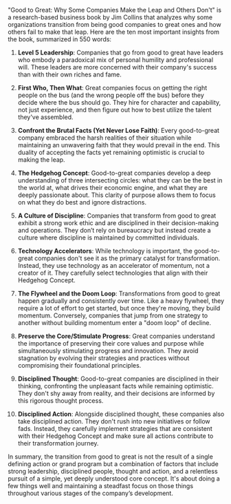 "Good to Great: Why Some Companies Make the Leap and Others Don't" is a research-based business book by Jim Collins that analyzes why some organizations transition from being good companies to great ones and how others fail to make that leap. Here are the ten most important insights from the book, summarized in 550 words:

1. **Level 5 Leadership**: Companies that go from good to great have leaders who embody a paradoxical mix of personal humility and professional will. These leaders are more concerned with their company's success than with their own riches and fame.

2. **First Who, Then What**: Great companies focus on getting the right people on the bus (and the wrong people off the bus) before they decide where the bus should go. They hire for character and capability, not just experience, and then figure out how to best utilize the talent they've assembled.

3. **Confront the Brutal Facts (Yet Never Lose Faith)**: Every good-to-great company embraced the harsh realities of their situation while maintaining an unwavering faith that they would prevail in the end. This duality of accepting the facts yet remaining optimistic is crucial to making the leap.

4. **The Hedgehog Concept**: Good-to-great companies develop a deep understanding of three intersecting circles: what they can be the best in the world at, what drives their economic engine, and what they are deeply passionate about. This clarity of purpose allows them to focus on what they do best and ignore distractions.

5. **A Culture of Discipline**: Companies that transform from good to great exhibit a strong work ethic and are disciplined in their decision-making and operations. They don’t rely on bureaucracy but instead create a culture where discipline is maintained by committed individuals.

6. **Technology Accelerators**: While technology is important, the good-to-great companies don't see it as the primary catalyst for transformation. Instead, they use technology as an accelerator of momentum, not a creator of it. They carefully select technologies that align with their Hedgehog Concept.

7. **The Flywheel and the Doom Loop**: Transformations from good to great happen gradually and consistently over time. Like a heavy flywheel, they require a lot of effort to get started, but once they're moving, they build momentum. Conversely, companies that jump from one strategy to another without building momentum enter a "doom loop" of decline.

8. **Preserve the Core/Stimulate Progress**: Great companies understand the importance of preserving their core values and purpose while simultaneously stimulating progress and innovation. They avoid stagnation by evolving their strategies and practices without compromising their foundational principles.

9. **Disciplined Thought**: Good-to-great companies are disciplined in their thinking, confronting the unpleasant facts while remaining optimistic. They don't shy away from reality, and their decisions are informed by this rigorous thought process.

10. **Disciplined Action**: Alongside disciplined thought, these companies also take disciplined action. They don't rush into new initiatives or follow fads. Instead, they carefully implement strategies that are consistent with their Hedgehog Concept and make sure all actions contribute to their transformation journey.

In summary, the transition from good to great is not the result of a single defining action or grand program but a combination of factors that include strong leadership, disciplined people, thought and action, and a relentless pursuit of a simple, yet deeply understood core concept. It's about doing a few things well and maintaining a steadfast focus on those things throughout various stages of the company’s development.
